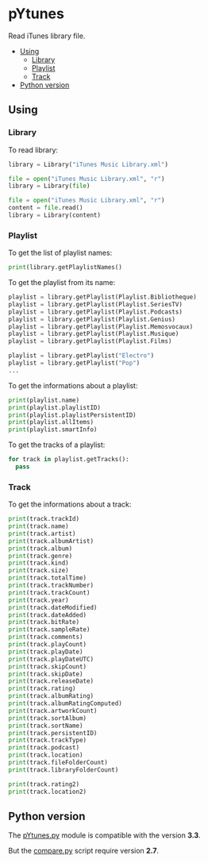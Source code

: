pYtunes
=======

Read iTunes library file.

* [Using](#using)
  * [Library](#library)
  * [Playlist](#playlist)
  * [Track](#track)
* [Python version](#python-version)

## Using

### Library

To read library:
```python
library = Library("iTunes Music Library.xml")

file = open("iTunes Music Library.xml", "r")
library = Library(file)

file = open("iTunes Music Library.xml", "r")
content = file.read()
library = Library(content)
```

### Playlist

To get the list of playlist names:
```python
print(library.getPlaylistNames()
```

To get the playlist from its name:
```python
playlist = library.getPlaylist(Playlist.Bibliotheque)
playlist = library.getPlaylist(Playlist.SeriesTV)
playlist = library.getPlaylist(Playlist.Podcasts)
playlist = library.getPlaylist(Playlist.Genius)
playlist = library.getPlaylist(Playlist.Memosvocaux)
playlist = library.getPlaylist(Playlist.Musique)
playlist = library.getPlaylist(Playlist.Films)

playlist = library.getPlaylist("Electro")
playlist = library.getPlaylist("Pop")
...
```

To get the informations about a playlist:
```python
print(playlist.name)
print(playlist.playlistID)
print(playlist.playlistPersistentID)
print(playlist.allItems)
print(playlist.smartInfo)
```

To get the tracks of a playlist:
```python
for track in playlist.getTracks():
  pass
```

### Track

To get the informations about a track:
```python
print(track.trackId)
print(track.name)
print(track.artist)
print(track.albumArtist)
print(track.album)
print(track.genre)
print(track.kind)
print(track.size)
print(track.totalTime)
print(track.trackNumber)
print(track.trackCount)
print(track.year)
print(track.dateModified)
print(track.dateAdded)
print(track.bitRate)
print(track.sampleRate)
print(track.comments)
print(track.playCount)
print(track.playDate)
print(track.playDateUTC)
print(track.skipCount)
print(track.skipDate)
print(track.releaseDate)
print(track.rating)
print(track.albumRating)
print(track.albumRatingComputed)
print(track.artworkCount)
print(track.sortAlbum)
print(track.sortName)
print(track.persistentID)
print(track.trackType)
print(track.podcast)
print(track.location)
print(track.fileFolderCount)
print(track.libraryFolderCount)

print(track.rating2)
print(track.location2)
```

## Python version

The [pYtunes.py](pYtunes.py) module is compatible with the version **3.3**.

But the [compare.py](compare.py) script require version **2.7**.
